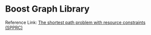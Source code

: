 # Boost Graph Library

Reference Link:
[The shortest path problem with resource constraints (SPPRC)](https://www.boost.org/doc/libs/1_69_0/libs/graph/doc/r_c_shortest_paths.html)


